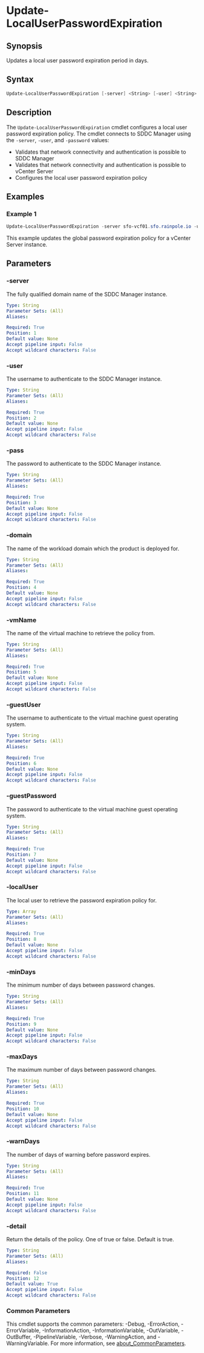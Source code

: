 # Update-LocalUserPasswordExpiration

## Synopsis

Updates a local user password expiration period in days.

## Syntax

```powershell
Update-LocalUserPasswordExpiration [-server] <String> [-user] <String> [-pass] <String> [-domain] <String> [-vmName] <String> [-guestUser] <String> [-guestPassword] <String> [-localUser] <Array> [-minDays] <String> [-maxDays] <String> [-warnDays] <String> [[-detail] <String>] [<CommonParameters>]
```

## Description

The `Update-LocalUserPasswordExpiration` cmdlet configures a local user password expiration policy.
The cmdlet connects to SDDC Manager using the `-server`, `-user`, and `-password` values:

- Validates that network connectivity and authentication is possible to SDDC Manager
- Validates that network connectivity and authentication is possible to vCenter Server
- Configures the local user password expiration policy

## Examples

### Example 1

```powershell
Update-LocalUserPasswordExpiration -server sfo-vcf01.sfo.rainpole.io -user administrator@vsphere.local -pass VMw@re1! -domain sfo-m01 -vmName sfo-wsa01 -guestUser root -guestPassword VMw@re1! -localUser "root","sshuser" -minDays 0 -maxDays 999 -warnDays 14
```

This example updates the global password expiration policy for a vCenter Server instance.

## Parameters

### -server

The fully qualified domain name of the SDDC Manager instance.

```yaml
Type: String
Parameter Sets: (All)
Aliases:

Required: True
Position: 1
Default value: None
Accept pipeline input: False
Accept wildcard characters: False
```

### -user

The username to authenticate to the SDDC Manager instance.

```yaml
Type: String
Parameter Sets: (All)
Aliases:

Required: True
Position: 2
Default value: None
Accept pipeline input: False
Accept wildcard characters: False
```

### -pass

The password to authenticate to the SDDC Manager instance.

```yaml
Type: String
Parameter Sets: (All)
Aliases:

Required: True
Position: 3
Default value: None
Accept pipeline input: False
Accept wildcard characters: False
```

### -domain

The name of the workload domain which the product is deployed for.

```yaml
Type: String
Parameter Sets: (All)
Aliases:

Required: True
Position: 4
Default value: None
Accept pipeline input: False
Accept wildcard characters: False
```

### -vmName

The name of the virtual machine to retrieve the policy from.

```yaml
Type: String
Parameter Sets: (All)
Aliases:

Required: True
Position: 5
Default value: None
Accept pipeline input: False
Accept wildcard characters: False
```

### -guestUser

The username to authenticate to the virtual machine guest operating system.

```yaml
Type: String
Parameter Sets: (All)
Aliases:

Required: True
Position: 6
Default value: None
Accept pipeline input: False
Accept wildcard characters: False
```

### -guestPassword

The password to authenticate to the virtual machine guest operating system.

```yaml
Type: String
Parameter Sets: (All)
Aliases:

Required: True
Position: 7
Default value: None
Accept pipeline input: False
Accept wildcard characters: False
```

### -localUser

The local user to retrieve the password expiration policy for.

```yaml
Type: Array
Parameter Sets: (All)
Aliases:

Required: True
Position: 8
Default value: None
Accept pipeline input: False
Accept wildcard characters: False
```

### -minDays

The minimum number of days between password changes.

```yaml
Type: String
Parameter Sets: (All)
Aliases:

Required: True
Position: 9
Default value: None
Accept pipeline input: False
Accept wildcard characters: False
```

### -maxDays

The maximum number of days between password changes.

```yaml
Type: String
Parameter Sets: (All)
Aliases:

Required: True
Position: 10
Default value: None
Accept pipeline input: False
Accept wildcard characters: False
```

### -warnDays

The number of days of warning before password expires.

```yaml
Type: String
Parameter Sets: (All)
Aliases:

Required: True
Position: 11
Default value: None
Accept pipeline input: False
Accept wildcard characters: False
```

### -detail

Return the details of the policy.
One of true or false.
Default is true.

```yaml
Type: String
Parameter Sets: (All)
Aliases:

Required: False
Position: 12
Default value: True
Accept pipeline input: False
Accept wildcard characters: False
```

### Common Parameters

This cmdlet supports the common parameters: -Debug, -ErrorAction, -ErrorVariable, -InformationAction, -InformationVariable, -OutVariable, -OutBuffer, -PipelineVariable, -Verbose, -WarningAction, and -WarningVariable. For more information, see [about_CommonParameters](http://go.microsoft.com/fwlink/?LinkID=113216).
